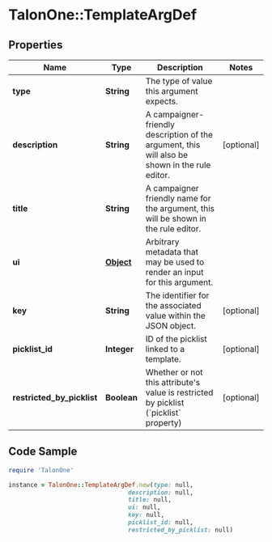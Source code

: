 # TalonOne::TemplateArgDef

## Properties

Name | Type | Description | Notes
------------ | ------------- | ------------- | -------------
**type** | **String** | The type of value this argument expects. | 
**description** | **String** | A campaigner-friendly description of the argument, this will also be shown in the rule editor. | [optional] 
**title** | **String** | A campaigner friendly name for the argument, this will be shown in the rule editor. | 
**ui** | [**Object**](.md) | Arbitrary metadata that may be used to render an input for this argument. | 
**key** | **String** | The identifier for the associated value within the JSON object. | [optional] 
**picklist_id** | **Integer** | ID of the picklist linked to a template. | [optional] 
**restricted_by_picklist** | **Boolean** | Whether or not this attribute&#39;s value is restricted by picklist (&#x60;picklist&#x60; property) | [optional] 

## Code Sample

```ruby
require 'TalonOne'

instance = TalonOne::TemplateArgDef.new(type: null,
                                 description: null,
                                 title: null,
                                 ui: null,
                                 key: null,
                                 picklist_id: null,
                                 restricted_by_picklist: null)
```


